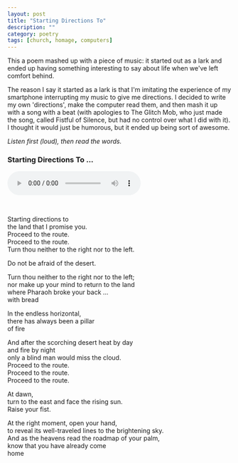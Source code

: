 ```yaml
---
layout: post
title: "Starting Directions To"
description: ""
category: poetry
tags: [church, homage, computers]
---
```


This a poem mashed up with a piece of music: it started out as a lark and ended up having something interesting to say about life when we've left comfort behind.

The reason I say it started as a lark is that I'm imitating the experience of my smartphone interrupting my music to give me directions. I decided to write my own 'directions', make the computer read them, and then mash it up with a song with a beat (with apologies to The Glitch Mob, who just made the song, called Fistful of Silence, but had no control over what I did with it). I thought it would just be humorous, but it ended up being sort of awesome.

*Listen first (loud), then read the words.*  

### Starting Directions To ...

<audio width="300" height="32" controls="controls">
    <source src="/assets/startingdirectionsto.mp3" type="audio/mpeg" />
</audio>

<p>&nbsp; </p>
 
Starting directions to  
the land that I promise you.  
Proceed to the route.  
Proceed to the route.  
Turn thou neither to the right nor to the left.  

Do not be afraid of the desert.  

Turn thou neither to the right nor to the left;  
nor make up your mind to return to the land  
where Pharaoh broke your back ...  
with bread  

In the endless horizontal,  
there has always been a pillar  
of fire  

And after the scorching desert heat by day   
and fire by night  
only a blind man would miss the cloud.  
Proceed to the route.  
Proceed to the route.  
Proceed to the route.  

At dawn,  
turn to the east and face the rising sun.  
Raise your fist.  

At the right moment, open your hand,  
to reveal its well-traveled lines to the brightening sky.  
And as the heavens read the roadmap of your palm,  
know that you have already come  
home  